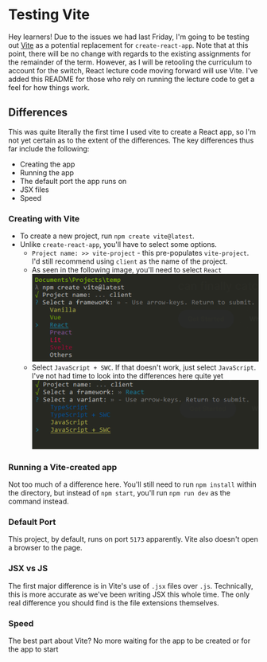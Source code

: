 # Testing Vite
Hey learners! Due to the issues we had last Friday, I'm going to be testing out [Vite](https://vitejs.dev/) as a potential replacement for `create-react-app`. Note that at this point, there will be no change with regards to the existing assignments for the remainder of the term. However, as I will be retooling the curriculum to account for the switch, React lecture code moving forward will use Vite. I've added this README for those who rely on running the lecture code to get a feel for how things work.

## Differences
This was quite literally the first time I used vite to create a React app, so I'm not yet certain as to the extent of the differences. The key differences thus far include the following:
- Creating the app
- Running the app
- The default port the app runs on
- JSX files
- Speed

### Creating with Vite
- To create a new project, run `npm create vite@latest`.
- Unlike `create-react-app`, you'll have to select some options.
  - `Project name: >> vite-project` - this pre-populates `vite-project`. I'd still recommend using `client` as the name of the project.
  - As seen in the following image, you'll need to select `React` <br/>
    ![picture 1](images/522a29c526cd1c38f4e1f53d3a0a3941a3a63bacc6e6e4ec035e024cc989f8b4.png)  
  - Select `JavaScript + SWC`. If that doesn't work, just select `JavaScript`. I've not had time to look into the differences here quite yet <br/>
    ![picture 2](images/5e6d66e95bbcf3f097ded63766050808eef7997d2a25d3951ce4ad1694fc94e7.png)  


### Running a Vite-created app
Not too much of a difference here. You'll still need to run `npm install` within the directory, but instead of `npm start`, you'll run `npm run dev` as the command instead.

### Default Port
This project, by default, runs on port `5173` apparently. Vite also doesn't open a browser to the page.

### JSX vs JS
The first major difference is in Vite's use of `.jsx` files over `.js`. Technically, this is more accurate as we've been writing JSX this whole time. The only real difference you should find is the file extensions themselves.

### Speed
The best part about Vite? No more waiting for the app to be created or for the app to start